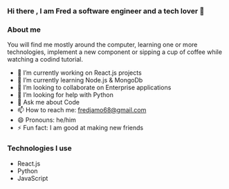 ### Hi there , I am Fred a software engineer and a tech lover 👋

### About me
You will find me mostly around the computer, learning one or more technologies, implement a new  component or sipping a cup of coffee while watching a codind tutorial.

- 🔭 I’m currently working on React.js projects
- 🌱 I’m currently learning Node.js & MongoDb
- 👯 I’m looking to collaborate on Enterprise applications
- 🤔 I’m looking for help with Python
- 💬 Ask me about Code
- 📫 How to reach me: fredjamo68@gmail.com
- 😄 Pronouns: he/him
- ⚡ Fun fact: I am good at making new friends

### Technologies I use
- React.js
- Python
- JavaScript
